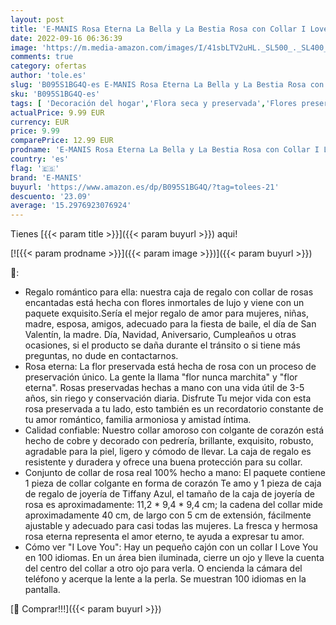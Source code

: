 ```yaml
---
layout: post
title: 'E-MANIS Rosa Eterna La Bella y La Bestia Rosa con Collar I Love You Caja de Regalo Rosa Real preservada para el día de San Valentín Día de la Madre Navidad Regalos románticos para Ella  Tiffany Azul '
date: 2022-09-16 06:36:39
image: 'https://m.media-amazon.com/images/I/41sbLTV2uHL._SL500_._SL400_.jpg'
comments: true
category: ofertas
author: 'tole.es'
slug: 'B095S1BG4Q-es E-MANIS Rosa Eterna La Bella y La Bestia Rosa con Collar I...'
sku: 'B095S1BG4Q-es'
tags: [ 'Decoración del hogar','Flora seca y preservada','Flores preservadas','Hogar y cocina','e-manis','navidad','🇪🇸', ]
actualPrice: 9.99 EUR
currency: EUR
price: 9.99
comparePrice: 12.99 EUR
prodname: 'E-MANIS Rosa Eterna La Bella y La Bestia Rosa con Collar I Love You Caja de Regalo Rosa Real preservada para el día de San Valentín Día de la Madre Navidad Regalos románticos para Ella  Tiffany Azul '
country: 'es'
flag: '🇪🇸'
brand: 'E-MANIS'
buyurl: 'https://www.amazon.es/dp/B095S1BG4Q/?tag=tolees-21'
descuento: '23.09'
average: '15.2976923076924'
---
```


Tienes [{{< param title >}}]({{< param buyurl >}}) aqui!

[![{{< param prodname >}}]({{< param image >}})]({{< param buyurl >}})

🔎:

- Regalo romántico para ella: nuestra caja de regalo con collar de rosas encantadas está hecha con flores inmortales de lujo y viene con un paquete exquisito.Sería el mejor regalo de amor para mujeres, niñas, madre, esposa, amigos, adecuado para la fiesta de baile, el día de San Valentín, la madre. Día, Navidad, Aniversario, Cumpleaños u otras ocasiones, si el producto se daña durante el tránsito o si tiene más preguntas, no dude en contactarnos.
- Rosa eterna: La flor preservada está hecha de rosa con un proceso de preservación único. La gente la llama "flor nunca marchita" y "flor eterna". Rosas preservadas hechas a mano con una vida útil de 3-5 años, sin riego y conservación diaria. Disfrute Tu mejor vida con esta rosa preservada a tu lado, esto también es un recordatorio constante de tu amor romántico, familia armoniosa y amistad íntima.
- Calidad confiable: Nuestro collar amoroso con colgante de corazón está hecho de cobre y decorado con pedrería, brillante, exquisito, robusto, agradable para la piel, ligero y cómodo de llevar. La caja de regalo es resistente y duradera y ofrece una buena protección para su collar.
- Conjunto de collar de rosa real 100% hecho a mano: El paquete contiene 1 pieza de collar colgante en forma de corazón Te amo y 1 pieza de caja de regalo de joyería de Tiffany Azul, el tamaño de la caja de joyería de rosa es aproximadamente: 11,2 * 9,4 * 9,4 cm; la cadena del collar mide aproximadamente 40 cm, de largo con 5 cm de extensión, fácilmente ajustable y adecuado para casi todas las mujeres. La fresca y hermosa rosa eterna representa el amor eterno, te ayuda a expresar tu amor.
- Cómo ver "I Love You": Hay un pequeño cajón con un collar I Love You en 100 idiomas. En un área bien iluminada, cierre un ojo y lleve la cuenta del centro del collar a otro ojo para verla. O encienda la cámara del teléfono y acerque la lente a la perla. Se muestran 100 idiomas en la pantalla.

[🛒 Comprar!!!]({{< param buyurl >}})
